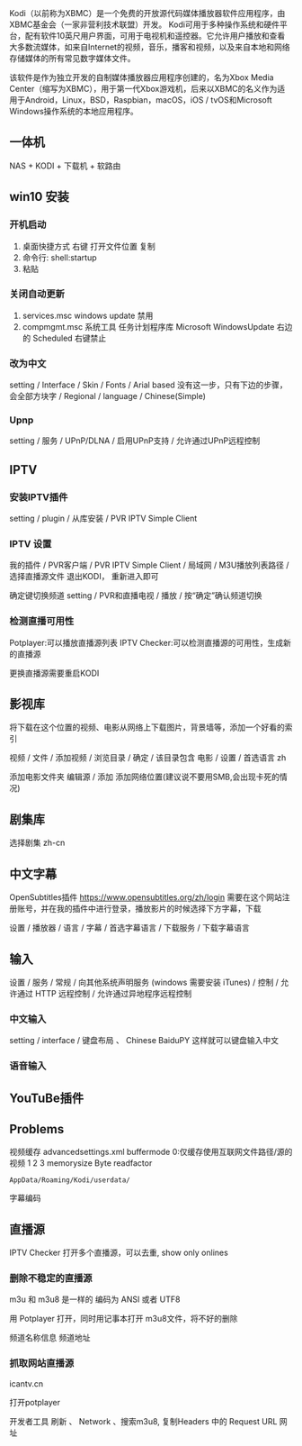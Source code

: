 Kodi（以前称为XBMC）是一个免费的开放源代码媒体播放器软件应用程序，由XBMC基金会（一家非营利技术联盟）开发。 Kodi可用于多种操作系统和硬件平台，配有软件10英尺用户界面，可用于电视机和遥控器。它允许用户播放和查看大多数流媒体，如来自Internet的视频，音乐，播客和视频，以及来自本地和网络存储媒体的所有常见数字媒体文件。

该软件是作为独立开发的自制媒体播放器应用程序创建的，名为Xbox Media Center（缩写为XBMC），用于第一代Xbox游戏机，后来以XBMC的名义作为适用于Android，Linux，BSD，Raspbian，macOS，iOS / tvOS和Microsoft Windows操作系统的本地应用程序。


## 一体机
NAS + KODI + 下载机 + 软路由

##  win10 安装

### 开机启动
1. 桌面快捷方式 右键 打开文件位置 复制
1. 命令行: shell:startup
1. 粘贴

### 关闭自动更新
1. services.msc
    windows update  禁用
2. compmgmt.msc
    系统工具
    任务计划程序库
    Microsoft
    WindowsUpdate 右边的 Scheduled 右键禁止

### 改为中文
setting / Interface / Skin / Fonts / Arial based    没有这一步，只有下边的步骤，会全部方块字
                    / Regional / language / Chinese(Simple)


### Upnp
setting / 服务 / UPnP/DLNA / 启用UPnP支持
                           / 允许通过UPnP远程控制


## IPTV
### 安装IPTV插件
setting / plugin / 从库安装  / PVR IPTV Simple Client

### IPTV 设置
我的插件 / PVR客户端 / PVR IPTV Simple Client / 局域网 / M3U播放列表路径 / 选择直播源文件
退出KODI， 重新进入即可

确定键切换频道
    setting / PVR和直播电视 / 播放  / 按“确定”确认频道切换

### 检测直播可用性
Potplayer:可以播放直播源列表
IPTV Checker:可以检测直播源的可用性，生成新的直播源

更换直播源需要重启KODI


## 影视库
将下载在这个位置的视频、电影从网络上下载图片，背景墙等，添加一个好看的索引

视频 / 文件 / 添加视频 / 浏览目录 / 确定 / 该目录包含  电影 / 设置 / 首选语言 zh

添加电影文件夹   编辑源 / 添加  添加网络位置(建议说不要用SMB,会出现卡死的情况)
## 剧集库
选择剧集
zh-cn

## 中文字幕
OpenSubtitles插件
https://www.opensubtitles.org/zh/login
需要在这个网站注册账号，并在我的插件中进行登录，播放影片的时候选择下方字幕，下载

设置 / 播放器 / 语言 / 字幕 / 首选字幕语言
                     / 下载服务 / 下载字幕语言

## 输入

设置 / 服务 / 常规 / 向其他系统声明服务 (windows 需要安装 iTunes)
            / 控制 / 允许通过 HTTP 远程控制
                   / 允许通过异地程序远程控制


### 中文输入
setting / interface / 键盘布局 、 Chinese BaiduPY 这样就可以键盘输入中文

### 语音输入


## YouTuBe插件





## Problems
视频缓存
    advancedsettings.xml
        buffermode
            0:仅缓存使用互联网文件路径/源的视频
            1
            2
            3
        memorysize
            Byte
        readfactor
            
    AppData/Roaming/Kodi/userdata/
字幕编码


## 直播源

IPTV Checker 打开多个直播源，可以去重, show only onlines

### 删除不稳定的直播源
m3u 和 m3u8 是一样的
编码为 ANSI 或者 UTF8

用 Potplayer 打开，同时用记事本打开 m3u8文件，将不好的删除

频道名称信息
频道地址

### 抓取网站直播源

icantv.cn

打开potplayer

开发者工具
刷新 、 Network 、搜索m3u8, 复制Headers 中的 Request URL 网址

